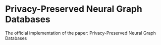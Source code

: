 # Privacy-Preserved Neural Graph Databases

The official implementation of the paper: Privacy-Preserved Neural Graph Databases



